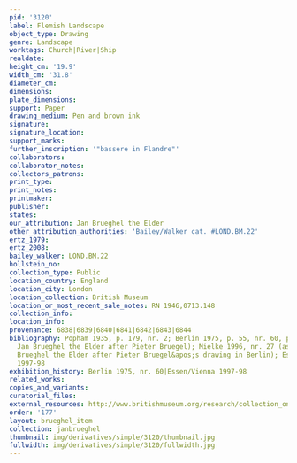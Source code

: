 ```yaml
---
pid: '3120'
label: Flemish Landscape
object_type: Drawing
genre: Landscape
worktags: Church|River|Ship
realdate:
height_cm: '19.9'
width_cm: '31.8'
diameter_cm:
dimensions:
plate_dimensions:
support: Paper
drawing_medium: Pen and brown ink
signature:
signature_location:
support_marks:
further_inscription: '"bassere in Flandre"'
collaborators:
collaborator_notes:
collectors_patrons:
print_type:
print_notes:
printmaker:
publisher:
states:
our_attribution: Jan Brueghel the Elder
other_attribution_authorities: 'Bailey/Walker cat. #LOND.BM.22'
ertz_1979:
ertz_2008:
bailey_walker: LOND.BM.22
hollstein_no:
collection_type: Public
location_country: England
location_city: London
location_collection: British Museum
location_or_most_recent_sale_notes: RN 1946,0713.148
collection_info:
location_info:
provenance: 6838|6839|6840|6841|6842|6843|6844
bibliography: Popham 1935, p. 179, nr. 2; Berlin 1975, p. 55, nr. 60, pl. 90 (as by
  Jan Brueghel the Elder after Pieter Bruegel); Mielke 1996, nr. 27 (as copy by Jan
  Brueghel the Elder after Pieter Bruegel&apos;s drawing in Berlin); Essen/Vienna
  1997-98
exhibition_history: Berlin 1975, nr. 60|Essen/Vienna 1997-98
related_works:
copies_and_variants:
curatorial_files:
external_resources: http://www.britishmuseum.org/research/collection_online/collection_object_details.aspx?objectId=712251&partId=1&searchText=1946%2C0713.148&view=list&page=1
order: '177'
layout: brueghel_item
collection: janbrueghel
thumbnail: img/derivatives/simple/3120/thumbnail.jpg
fullwidth: img/derivatives/simple/3120/fullwidth.jpg
---
```

